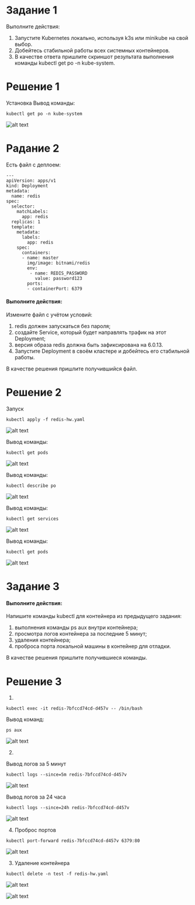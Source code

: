 # Задание 1

Выполните действия:

1. Запустите Kubernetes локально, используя k3s или minikube на свой выбор.
2. Добейтесь стабильной работы всех системных контейнеров.
3. В качестве ответа пришлите скриншот результата выполнения команды kubectl get po -n kube-system.

# Решение 1

Установка 
Вывод команды:

```
kubectl get po -n kube-system
```

![alt text](img/image.png)

# Pадание 2

Есть файл с деплоем:

```
---
apiVersion: apps/v1
kind: Deployment
metadata:
  name: redis
spec:
  selector:
    matchLabels:
      app: redis
  replicas: 1
  template:
    metadata:
      labels:
        app: redis
    spec:
      containers:
      - name: master
        img/image: bitnami/redis
        env:
         - name: REDIS_PASSWORD
           value: password123
        ports:
        - containerPort: 6379
```

#### Выполните действия:

Измените файл с учётом условий:
1. redis должен запускаться без пароля;
2. создайте Service, который будет направлять трафик на этот Deployment;
3. версия образа redis должна быть зафиксирована на 6.0.13.
4. Запустите Deployment в своём кластере и добейтесь его стабильной работы.

В качестве решения пришлите получившийся файл.


# Решение 2

Запуск 
```
kubectl apply -f redis-hw.yaml
```

![alt text](img/image-1.png)

Вывод команды: 
```
kubectl get pods
```

![alt text](img/image-2.png)

Вывод команды: 
```
kubectl describe po
```

![alt text](img/image-3.png)

Вывод команды: 
```
kubectl get services 
```
![alt text](img/image-4.png)

Вывод команды: 

```
kubectl get pods
```

![alt text](img/image-5.png)

# Задание 3

#### Выполните действия:

Напишите команды kubectl для контейнера из предыдущего задания:
1. выполнения команды ps aux внутри контейнера;
2. просмотра логов контейнера за последние 5 минут;
3. удаления контейнера;
4. проброса порта локальной машины в контейнер для отладки.

В качестве решения пришлите получившиеся команды.

# Решение 3

1. 
```
kubectl exec -it redis-7bfccd74cd-d457v -- /bin/bash 
```

Вывод команд: 

```
ps aux
```

![alt text](img/image-6.png)

2. 
Вывод логов за 5 минут

```
kubectl logs --since=5m redis-7bfccd74cd-d457v
```

![alt text](img/image-7.png)

Вывод логов за 24 часа

```
kubectl logs --since=24h redis-7bfccd74cd-d457v
```

![alt text](img/image-8.png)

4. Проброс портов

```
kubectl port-forward redis-7bfccd74cd-d457v 6379:80
```
![alt text](img/image-9.png)

3. Удаление контейнера

```
kubectl delete -n test -f redis-hw.yaml
```

![alt text](img/image-10.png)

![alt text](img/image-11.png)